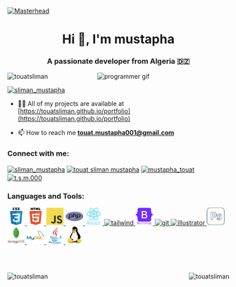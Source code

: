 [![Masterhead](https://mir-s3-cdn-cf.behance.net/project_modules/max_1200/79731568097599.5b50bca477735.jpg)](touatsliman.io)
<h1 align="center">Hi 👋, I'm mustapha</h1>
<h3 align="center">A passionate developer from Algeria 	&#x1f1e9;&#x1f1ff;</h3>
<img alt="programmer gif" width="300" src="https://media.tenor.com/iviIq2uXz-kAAAAi/work-office.gif" align="right"></img>
<p align="left"> <img src="https://komarev.com/ghpvc/?username=touatsliman&label=Profile%20views&color=0e75b6&style=flat" alt="touatsliman" /> </p>

<p align="left"> <a href="https://twitter.com/sliman_mustapha" target="blank"><img src="https://img.shields.io/twitter/follow/sliman_mustapha?logo=twitter&style=for-the-badge" alt="sliman_mustapha" /></a> </p>

- 👨‍💻 All of my projects are available at [https://touatsliman.github.io/portfolio](https://touatsliman.github.io/portfolio)

- 📫 How to reach me **touat.mustapha001@gmail.com**

<h3 align="left">Connect with me:</h3>
<p align="left">
<a href="https://twitter.com/sliman_mustapha" target="blank"><img align="center" src="https://raw.githubusercontent.com/rahuldkjain/github-profile-readme-generator/master/src/images/icons/Social/twitter.svg" alt="sliman_mustapha" height="30" width="40" /></a>
<a href="https://linkedin.com/in/mustapha-touat" target="blank"><img align="center" src="https://raw.githubusercontent.com/rahuldkjain/github-profile-readme-generator/master/src/images/icons/Social/linked-in-alt.svg" alt="touat sliman mustapha" height="30" width="40" /></a>
<a href="https://instagram.com/mustapha_touat" target="blank"><img align="center" src="https://raw.githubusercontent.com/rahuldkjain/github-profile-readme-generator/master/src/images/icons/Social/instagram.svg" alt="mustapha_touat" height="30" width="40" /></a>
<a href="https://www.youtube.com/channel/UCBseZGOtx9sU2sIJ9q-i7WQ" target="blank"><img align="center" src="https://raw.githubusercontent.com/rahuldkjain/github-profile-readme-generator/master/src/images/icons/Social/youtube.svg" alt="t.s.m.000" height="30" width="40" /></a>
</p>

<h3 align="left">Languages and Tools:</h3>
<p align="left">
 
  <a href="https://www.w3schools.com/css/" target="_blank" rel="noreferrer"> <img src="https://raw.githubusercontent.com/devicons/devicon/master/icons/css3/css3-original-wordmark.svg" alt="css3" width="40" height="40"/> </a>
  <a href="https://www.w3.org/html/" target="_blank" rel="noreferrer"> <img src="https://raw.githubusercontent.com/devicons/devicon/master/icons/html5/html5-original-wordmark.svg" alt="html5" width="40" height="40"/> </a>
  <a href="https://developer.mozilla.org/en-US/docs/Web/JavaScript" target="_blank" rel="noreferrer"> <img src="https://raw.githubusercontent.com/devicons/devicon/master/icons/javascript/javascript-original.svg" alt="javascript" width="40" height="40"/> </a>
  <a href="https://www.php.net" target="_blank" rel="noreferrer"> <img src="https://raw.githubusercontent.com/devicons/devicon/master/icons/php/php-original.svg" alt="php" width="40" height="40"/> </a>
  <a href="https://reactjs.org/" target="_blank" rel="noreferrer"> <img src="https://raw.githubusercontent.com/devicons/devicon/master/icons/react/react-original-wordmark.svg" alt="react" width="40" height="40"/> </a>
  <a href="https://tailwindcss.com/" target="_blank" rel="noreferrer"> <img src="https://www.vectorlogo.zone/logos/tailwindcss/tailwindcss-icon.svg" alt="tailwind" width="40" height="40"/> </a>
   <a href="https://getbootstrap.com" target="_blank" rel="noreferrer"> <img src="https://raw.githubusercontent.com/devicons/devicon/master/icons/bootstrap/bootstrap-plain-wordmark.svg" alt="bootstrap" width="40" height="40"/> </a>
  <a href="https://git-scm.com/" target="_blank" rel="noreferrer"> <img src="https://www.vectorlogo.zone/logos/git-scm/git-scm-icon.svg" alt="git" width="40" height="40"/> </a>
  <a href="https://www.adobe.com/in/products/illustrator.html" target="_blank" rel="noreferrer"> <img src="https://www.vectorlogo.zone/logos/adobe_illustrator/adobe_illustrator-icon.svg" alt="illustrator" width="40" height="40"/> </a>
    <a href="https://www.photoshop.com/en" target="_blank" rel="noreferrer"> <img src="https://raw.githubusercontent.com/devicons/devicon/master/icons/photoshop/photoshop-line.svg" alt="photoshop" width="40" height="40"/> </a>
  <a href="https://www.mongodb.com/" target="_blank" rel="noreferrer"> <img src="https://raw.githubusercontent.com/devicons/devicon/master/icons/mongodb/mongodb-original-wordmark.svg" alt="mongodb" width="40" height="40"/> </a>
  <a href="https://www.mysql.com/" target="_blank" rel="noreferrer"> <img src="https://raw.githubusercontent.com/devicons/devicon/master/icons/mysql/mysql-original-wordmark.svg" alt="mysql" width="40" height="40"/> </a>
  <a href="https://www.java.com" target="_blank" rel="noreferrer"> <img src="https://raw.githubusercontent.com/devicons/devicon/master/icons/java/java-original.svg" alt="java" width="40" height="40"/> </a>
  <a href="https://www.linux.org/" target="_blank" rel="noreferrer"> <img src="https://raw.githubusercontent.com/devicons/devicon/master/icons/linux/linux-original.svg" alt="linux" width="40" height="40"/> </a>
</p>
<br  /><br  />
<p><img align="left" src="https://github-readme-stats.vercel.app/api/top-langs?username=touatsliman&show_icons=true&locale=en&layout=compact" alt="touatsliman" /></p>

<!--<p>&nbsp;<img align="center" src="https://github-readme-stats.vercel.app/api?username=touatsliman&show_icons=true&locale=en" alt="touatsliman" /></p> -->

<p><img align="right" src="https://github-readme-streak-stats.herokuapp.com/?user=touatsliman&" alt="touatsliman" /></p>
